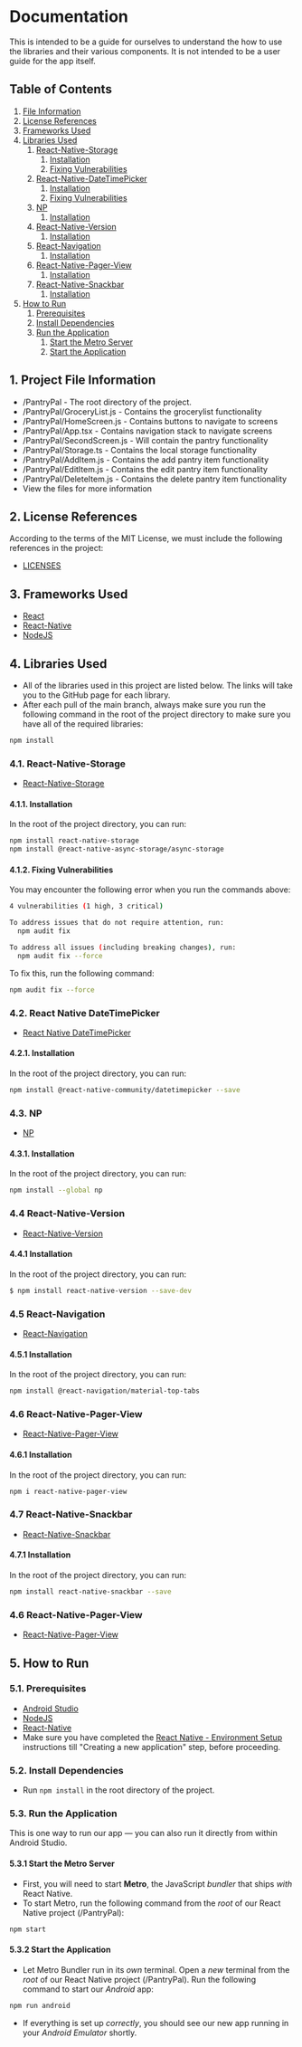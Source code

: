 # Documentation
This is intended to be a guide for ourselves to understand the how to use the libraries and their various components. It is not intended to be a user guide for the app itself.

## Table of Contents
1. [File Information](#1-file-information)
2. [License References](#2-license-references)
3. [Frameworks Used](#3-frameworks-used)
4. [Libraries Used](#4-libraries-used)
    1. [React-Native-Storage](#41-react-native-storage)
        1. [Installation](#411-installation)
        2. [Fixing Vulnerabilities](#412-fixing-vulnerabilities)
    2. [React-Native-DateTimePicker](#42-react-native-datetimepicker)
        1. [Installation](#421-installation)
        2. [Fixing Vulnerabilities](#422-fixing-vulnerabilities)
    3. [NP](#43-np)
        1. [Installation](#431-installation)
    4. [React-Native-Version](#44-react-native-version)
        1. [Installation](#441-installation)
    5. [React-Navigation](#45-react-navigation)
        1. [Installation](#451-installation)
    6. [React-Native-Pager-View](#46-react-native-pager-view)
        1. [Installation](#461-installation)
    7. [React-Native-Snackbar](#47-react-native-snackbar)
        1. [Installation](#471-installation)
5. [How to Run](#5-how-to-run)
    1. [Prerequisites](#51-prerequisites)
    2. [Install Dependencies](#52-install-dependencies)
    3. [Run the Application](#53-run-the-application)
        1. [Start the Metro Server](#531-start-the-metro-server)
        2. [Start the Application](#532-start-the-application)

## 1. Project File Information
- /PantryPal - The root directory of the project.
- /PantryPal/GroceryList.js - Contains the grocerylist functionality
- /PantryPal/HomeScreen.js - Contains buttons to navigate to screens
- /PantryPal/App.tsx - Contains navigation stack to navigate screens
- /PantryPal/SecondScreen.js - Will contain the pantry functionality
- /PantryPal/Storage.ts - Contains the local storage functionality
- /PantryPal/AddItem.js - Contains the add pantry item functionality
- /PantryPal/EditItem.js - Contains the edit pantry item functionality
- /PantryPal/DeleteItem.js - Contains the delete pantry item functionality
- View the files for more information

## 2. License References
According to the terms of the MIT License, we must include the following references in the project:
- [LICENSES](LICENSES.md)

## 3. Frameworks Used
- [React](https://react.dev/)
- [React-Native](https://reactnative.dev/)
- [NodeJS](https://nodejs.org/en/)

## 4. Libraries Used
- All of the libraries used in this project are listed below. The links will take you to the GitHub page for each library.
- After each pull of the main branch, always make sure you run the following command in the root of the project directory to make sure you have all of the required libraries:
```bash
npm install
```

### 4.1. React-Native-Storage
- [React-Native-Storage](https://github.com/sunnylqm/react-native-storage)

#### 4.1.1. Installation
In the root of the project directory, you can run:
```bash
npm install react-native-storage
npm install @react-native-async-storage/async-storage
```

#### 4.1.2. Fixing Vulnerabilities
You may encounter the following error when you run the commands above:
```bash
4 vulnerabilities (1 high, 3 critical)

To address issues that do not require attention, run:
  npm audit fix

To address all issues (including breaking changes), run:
  npm audit fix --force
```

To fix this, run the following command:
```bash
npm audit fix --force
```

### 4.2. React Native DateTimePicker
- [React Native DateTimePicker](https://github.com/react-native-datetimepicker/datetimepicker)

#### 4.2.1. Installation
In the root of the project directory, you can run:
```bash
npm install @react-native-community/datetimepicker --save
```

### 4.3. NP
- [NP](https://github.com/sindresorhus/np)

#### 4.3.1. Installation
In the root of the project directory, you can run:
```bash
npm install --global np
```

### 4.4 React-Native-Version
- [React-Native-Version](https://github.com/stovmascript/react-native-version)

#### 4.4.1 Installation
In the root of the project directory, you can run:
```bash
$ npm install react-native-version --save-dev
```

### 4.5 React-Navigation
- [React-Navigation](https://reactnavigation.org/docs/getting-started)

#### 4.5.1 Installation
In the root of the project directory, you can run:
```bash
npm install @react-navigation/material-top-tabs
```

### 4.6 React-Native-Pager-View
- [React-Native-Pager-View](https://github.com/callstack/react-native-pager-view)

#### 4.6.1 Installation
In the root of the project directory, you can run:
```bash
npm i react-native-pager-view
```

### 4.7 React-Native-Snackbar
- [React-Native-Snackbar](https://github.com/cooperka/react-native-snackbar/tree/main)

#### 4.7.1 Installation
In the root of the project directory, you can run:
```bash
npm install react-native-snackbar --save
```

### 4.6 React-Native-Pager-View
- [React-Native-Pager-View](https://github.com/callstack/react-native-pager-view)

## 5. How to Run

### 5.1. Prerequisites
- [Android Studio](https://developer.android.com/studio)
- [NodeJS](https://nodejs.org/en/)
- [React-Native](https://reactnative.dev/)
- Make sure you have completed the [React Native - Environment Setup](https://reactnative.dev/docs/environment-setup) instructions till "Creating a new application" step, before proceeding.

### 5.2. Install Dependencies
- Run `npm install` in the root directory of the project.

### 5.3. Run the Application
This is one way to run our app — you can also run it directly from within Android Studio.

#### 5.3.1 Start the Metro Server
- First, you will need to start **Metro**, the JavaScript _bundler_ that ships _with_ React Native.
- To start Metro, run the following command from the _root_ of our React Native project (/PantryPal): 
```bash
npm start
```

#### 5.3.2 Start the Application
- Let Metro Bundler run in its _own_ terminal. Open a _new_ terminal from the _root_ of our React Native project (/PantryPal). Run the following command to start our _Android_ app:
```bash
npm run android
```
- If everything is set up _correctly_, you should see our new app running in your _Android Emulator_ shortly.